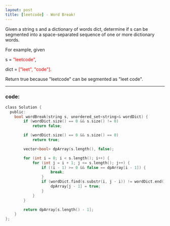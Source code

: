 ```yaml
---
layout: post
title: [leetcode] - Word Break!
---
```


 Given a string s and a dictionary of words dict, determine if s can be segmented into a space-separated sequence of one or more dictionary words.


For example, given

s = <font color=red>"leetcode"</font>,

dict = <font color=red>["leet", "code"]</font>.


Return true because "leetcode" can be segmented as "leet code". 


----------




### code:

``` c
class Solution {
  public:
    bool wordBreak(string s, unordered_set<string>& wordDict) {
        if (wordDict.size() == 0 && s.size() != 0)
            return false;

        if (wordDict.size() == 0 && s.size() == 0)
            return true;

        vector<bool> dpArray(s.length(), false);

        for (int i = 0; i < s.length(); i++) {
            for (int j = i + 1; j <= s.length(); j++) {
                if ((i - 1) >= 0 && false == dpArray[i - 1]) {
                    break;
                }
                if (wordDict.find(s.substr(i, j - i)) != wordDict.end()) {
                    dpArray[j - 1] = true;
                }
            }
        }

        return dpArray[s.length() - 1];
    }
};

```
